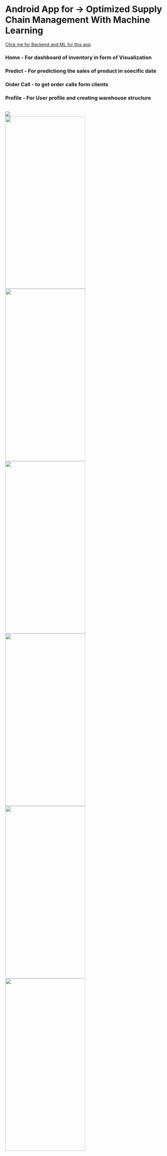 <h1> Android App for -> Optimized Supply Chain Management  With Machine Learning </h1>
<a href="https://github.com/chaitanya0802/SupplySyncBackend">Click me for Backend and ML for this app</a> 
<h3><b>Home</b> - For dashboard of inventory in form of Visualization</h3>
<h3>Predict - For predictiong the sales of product in soecific date</h3>
<h3>Order Call - to get order calls form clients</h3>
<h3>Profile - For User profile and creating warehouse structure</h3>
</br>
<img src="https://github.com/user-attachments/assets/1e5cc073-792b-438f-8176-f6b298975c6e">
</br>
<img src="https://github.com/user-attachments/assets/6eb95eb3-aeca-41bf-887a-7c018a031187" width="255" height="550">
<img src="https://github.com/user-attachments/assets/5e57fd14-f0cb-46f7-93ce-74eb915a0bc5" width="255" height="550">
</br>
<img src="https://github.com/user-attachments/assets/64857d08-63e6-4e3f-8191-cf20ea2a5915" width="255" height="550">
<img src="https://github.com/user-attachments/assets/a7c432c5-5ded-4219-b562-f37c8ab783a0" width="255" height="550">
</br>
<img src="https://github.com/user-attachments/assets/f50935e9-dc06-460f-ae87-d56990697dbf" width="255" height="550">
<img src="https://github.com/user-attachments/assets/b776f5bc-e506-4497-abfc-2ae77d54818e" width="255" height="550">
